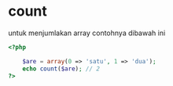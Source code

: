 # count

untuk menjumlakan array contohnya dibawah ini
```php
<?php

	$are = array(0 => 'satu', 1 => 'dua');
	echo count($are); // 2
?>
```